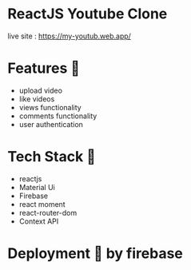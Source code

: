 # ReactJS Youtube Clone
live site : https://my-youtub.web.app/

# Features 🎇
- upload video 
- like videos
- views functionality
- comments functionality
- user authentication 

# Tech Stack 🔨
- reactjs
- Material Ui
- Firebase
- react moment
- react-router-dom
- Context API


# Deployment 🚀 by firebase
